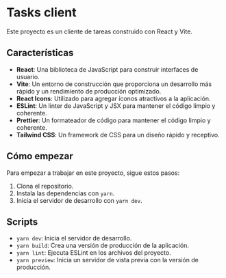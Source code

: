 # Tasks client

Este proyecto es un cliente de tareas construido con React y Vite.

## Características

- **React**: Una biblioteca de JavaScript para construir interfaces de usuario.
- **Vite**: Un entorno de construcción que proporciona un desarrollo más rápido y un rendimiento de producción optimizado.
- **React Icons**: Utilizado para agregar íconos atractivos a la aplicación.
- **ESLint**: Un linter de JavaScript y JSX para mantener el código limpio y coherente.
- **Prettier**: Un formateador de código para mantener el código limpio y coherente.
- **Tailwind CSS**: Un framework de CSS para un diseño rápido y receptivo.

## Cómo empezar

Para empezar a trabajar en este proyecto, sigue estos pasos:

1. Clona el repositorio.
2. Instala las dependencias con `yarn`.
3. Inicia el servidor de desarrollo con `yarn dev`.

## Scripts

- `yarn dev`: Inicia el servidor de desarrollo.
- `yarn build`: Crea una versión de producción de la aplicación.
- `yarn lint`: Ejecuta ESLint en los archivos del proyecto.
- `yarn preview`: Inicia un servidor de vista previa con la versión de producción.
